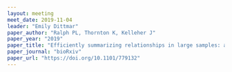 ```yaml
---
layout: meeting
meet_date: 2019-11-04
leader: "Emily Dittmar"
paper_author: "Ralph PL, Thornton K, Kelleher J"
paper_year: "2019"
paper_title: "Efficiently summarizing relationships in large samples: a general duality between statistics of genealogies and genomes"
paper_journal: "bioRxiv"
paper_url: "https://doi.org/10.1101/779132"
---
```

